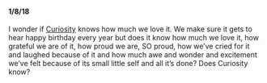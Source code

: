 #### 1/8/18

I wonder if [Curiosity](https://mars.nasa.gov/msl/home/) knows how much we love it. We make sure it gets to hear happy birthday every year but does it know how much we love it, how grateful we are of it, how proud we are, SO proud, how we’ve cried for it and laughed because of it and how much awe and wonder and excitement we’ve felt because of its small little self and all it’s done? Does Curiosity know? 
